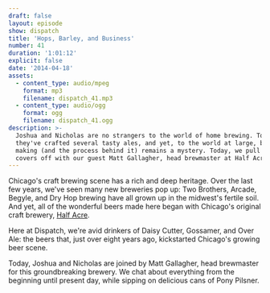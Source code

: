 ```yaml
---
draft: false
layout: episode
show: dispatch
title: 'Hops, Barley, and Business'
number: 41
duration: '1:01:12'
explicit: false
date: '2014-04-18'
assets:
  - content_type: audio/mpeg
    format: mp3
    filename: dispatch_41.mp3
  - content_type: audio/ogg
    format: ogg
    filename: dispatch_41.ogg
description: >-
  Joshua and Nicholas are no strangers to the world of home brewing. Together,
  they've crafted several tasty ales, and yet, to the world at large, beer
  making (and the process behind it) remains a mystery. Today, we pull the
  covers off with our guest Matt Gallagher, head brewmaster at Half Acre Beer.
---
```

Chicago's craft brewing scene has a rich and deep heritage. Over the last few years, we've seen many new breweries pop up: Two Brothers, Arcade, Begyle, and Dry Hop brewing have all grown up in the midwest's fertile soil. And yet, all of the wonderful beers made here began with Chicago's original craft brewery, [Half Acre](http://halfacrebeer.com).

Here at Dispatch, we're avid drinkers of Daisy Cutter, Gossamer, and Over Ale: the beers that, just over eight years ago, kickstarted Chicago's growing beer scene.

Today, Joshua and Nicholas are joined by Matt Gallagher, head brewmaster for this groundbreaking brewery. We chat about everything from the beginning until present day, while sipping on delicious cans of Pony Pilsner.